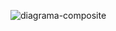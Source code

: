 ![diagrama-composite](https://user-images.githubusercontent.com/79579209/205180850-9874a7f2-9e8a-4e75-94e8-9f34375240a7.png)
